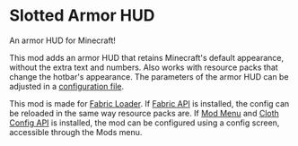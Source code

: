 # Slotted Armor HUD
An armor HUD for Minecraft!

This mod adds an armor HUD that retains Minecraft's default appearance, without the extra text and numbers.
Also works with resource packs that change the hotbar's appearance.
The parameters of the armor HUD can be adjusted in a [configuration file](./config.md).

This mod is made for [Fabric Loader](https://fabricmc.net/use/).
If [Fabric API](https://modrinth.com/mod/fabric-api) is installed, the config can be reloaded in the same way resource packs are.
If [Mod Menu](https://modrinth.com/mod/modmenu) and [Cloth Config API](https://modrinth.com/mod/cloth-config) is installed,
the mod can be configured using a config screen, accessible through the Mods menu.

